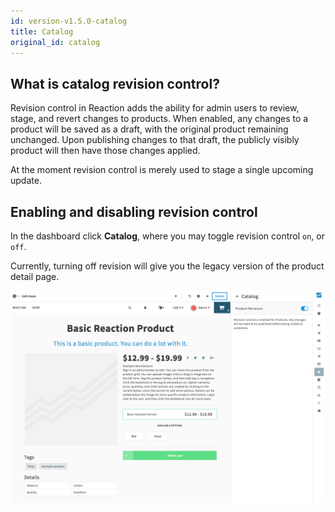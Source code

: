 ```yaml
---
id: version-v1.5.0-catalog
title: Catalog
original_id: catalog
---
```

    
## What is catalog revision control?

Revision control in Reaction adds the ability for admin users to review, stage, and revert changes to products. When enabled, any changes to a product will be saved as a draft, with the original product remaining unchanged. Upon publishing changes to that draft, the publicly visibly product will then have those changes applied.

At the moment revision control is merely used to stage a single upcoming update.

## Enabling and disabling revision control

In the dashboard click <i class="font-icon fa fa-book"></i> **Catalog**, where you may toggle revision control `on`, or `off`.

Currently, turning off revision will give you the legacy version of the product detail page.

![](/assets/admin-catalog-revision-settings.png "Catalog Revision Settings")
